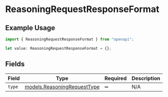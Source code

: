 # ReasoningRequestResponseFormat

## Example Usage

```typescript
import { ReasoningRequestResponseFormat } from "openapi";

let value: ReasoningRequestResponseFormat = {};
```

## Fields

| Field                                                            | Type                                                             | Required                                                         | Description                                                      |
| ---------------------------------------------------------------- | ---------------------------------------------------------------- | ---------------------------------------------------------------- | ---------------------------------------------------------------- |
| `type`                                                           | [models.ReasoningRequestType](../models/reasoningrequesttype.md) | :heavy_minus_sign:                                               | N/A                                                              |